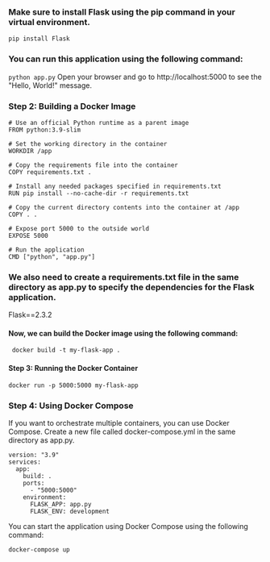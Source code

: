 ### Make sure to install Flask using the pip command in your virtual environment.
` pip install Flask `
### You can run this application using the following command:
` python app.py `
Open your browser and go to http://localhost:5000 to see the "Hello, World!" message.
### Step 2:  Building a Docker Image
```
# Use an official Python runtime as a parent image
FROM python:3.9-slim

# Set the working directory in the container
WORKDIR /app

# Copy the requirements file into the container
COPY requirements.txt .

# Install any needed packages specified in requirements.txt
RUN pip install --no-cache-dir -r requirements.txt

# Copy the current directory contents into the container at /app
COPY . .

# Expose port 5000 to the outside world
EXPOSE 5000

# Run the application
CMD ["python", "app.py"]

```

### We also need to create a requirements.txt file in the same directory as app.py to specify the dependencies for the Flask application. 
Flask==2.3.2

#### Now, we can build the Docker image using the following command: 
` docker build -t my-flask-app .`
#### Step 3: Running the Docker Container
` docker run -p 5000:5000 my-flask-app `
### Step 4: Using Docker Compose
If you want to orchestrate multiple containers, you can use Docker Compose. Create a new file called docker-compose.yml in the same directory as app.py.

```
version: "3.9"
services:
  app:
    build: .
    ports:
      - "5000:5000"
    environment:
      FLASK_APP: app.py
      FLASK_ENV: development 
```
You can start the application using Docker Compose using the following command:

`docker-compose up`
